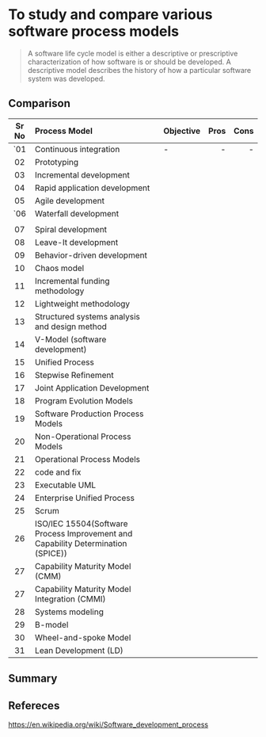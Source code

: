 To study and compare various software process models
====================================================
> A software life cycle model is either a descriptive or prescriptive characterization of how
software is or should be developed. A descriptive model describes the history of how a particular
software system was developed.


Comparison
----------
| Sr No | Process Model                 | Objective | Pros | Cons |
| :---: |:---------------------         | :---------| ---: | ---: |
| `01    | Continuous integration        | - | - | - |
| 02    | Prototyping                   |  |  |  |
| 03    | Incremental development       |  |  |  |
| 04    | Rapid application development |  |  |  |
| 05    | Agile development             |  |  |  |
| `06    | Waterfall development         |  |  |  |
|       |                               |  |  |  |
| 07    | Spiral development            |  |  |  |
| 08    | Leave-It development          |  |  |  |
| 09    | Behavior-driven development   |  |  |  |
| 10    | Chaos model                   |  |  |  |
| 11    | Incremental funding methodology |  |  |  |
| 12    | Lightweight methodology       |  |  |  |
| 13    | Structured systems analysis and design method |  |  |  |
| 14    | V-Model (software development)|  |  |  |
| 15    | Unified Process               |  |  |  |
| 16    | Stepwise Refinement           |  |  |  |
| 17    | Joint Application Development |  |  |  |
| 18    | Program Evolution Models      |  |  |  |
| 19    | Software Production Process Models |  |  |  |
| 20    | Non-Operational Process Models |  |  |  |
| 21    | Operational Process Models     |  |  |  |
| 22    | code and fix                   |  |  |  |
| 23    | Executable UML                 |  |  |  |
| 24    | Enterprise Unified Process     |  |  |  |
| 25    | Scrum                          |  |  |  |
| 26    | ISO/IEC 15504(Software Process Improvement and Capability Determination (SPICE)) |  |  |  |
| 27    | Capability Maturity Model (CMM) |  |  |  |
| 27    | Capability Maturity Model Integration (CMMI) |  |  |  |
| 28    | Systems modeling |  |  |  |
| 29    | B-model |  |  |  |
| 30    | Wheel-and-spoke Model |  |  |  |
| 31    | Lean Development (LD) |  |  |  |

Summary
-------


Refereces
---------
https://en.wikipedia.org/wiki/Software_development_process
